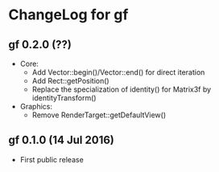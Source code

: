 # ChangeLog for gf

## gf 0.2.0 (??)

- Core:
  - Add Vector::begin()/Vector::end() for direct iteration
  - Add Rect::getPosition()
  - Replace the specialization of identity() for Matrix3f by identityTransform()
- Graphics:
  - Remove RenderTarget::getDefaultView()

## gf 0.1.0 (14 Jul 2016)

- First public release
